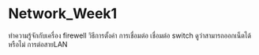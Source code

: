 # Network_Week1
ทำความรู้จักกับเครื่อง firewell วิธีการตั้งค่า การเชื่อมต่อ
เชื่อมต่อ switch ดูว่าสามารถออกเน็ตได้หรือไม่
การต่อสายLAN
